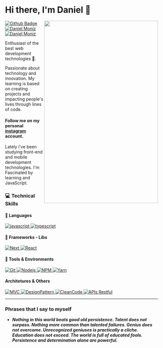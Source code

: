 # Hi there, I'm Daniel 👋 

<img
	src="https://raw.githubusercontent.com/gist/daniel-koti/ce1881620031b660ff01933741bb5736/raw/252617d9d763a3a14db9677c22f266f8397cbc66/githubcard.svg"
	width="375px"
	height="600px"
	align="right"
/>

<!--
[![Site Badge](https://img.shields.io/badge/%20-site%20pessoal-blueviolet)](https://site/)
-->
<a href="https://github.com/daniel-koti">
      <img alt="Github Badge" src="https://img.shields.io/badge/-Github-5659EB?style=for-the-badge&logo=Github&logoColor=white&link=https://github.com/daniel-koti" />
</a>
<a href="https://www.linkedin.com/in/daniel-moniz/">
      <img alt="Daniel Moniz" src="https://img.shields.io/badge/-Daniel%20Moniz-5659EB?style=for-the-badge&logo=Linkedin&logoColor=white" />
</a>
<a href="mailto:danielkoti.moniz@gmail.com">
      <img alt="Daniel Moniz" src="https://img.shields.io/badge/-Gmail-5659EB?style=for-the-badge&logo=Gmail&logoColor=white&link=mailto:danielkoti.moniz@gmail.com" />
</a>


Enthusiast of the best web development technologies 🚀.

Passionate about technology and innovation.
My learning is based on creating projects and impacting people's lives through lines of code.

#### Follow me on my personal [instagram](https://www.instagram.com/daniel_koti) account.

Lately i've been studying front-end and mobile development technologies. I'm Fascinated by learning and JavaScript.

### :computer: Technical Skills

####  :speech_balloon: Languages

<a href="#">
      <img alt="javascript" src="https://img.shields.io/badge/JavaScript-F7DF1E.svg?style=for-the-badge&logo=javascript&logoColor=white" />
</a>
<a href="#">
      <img alt="typescript" src="https://img.shields.io/badge/typescript-1E84D0.svg?style=for-the-badge&logo=typescript&logoColor=white" />
</a>

#### :hammer: Frameworks - Libs

<a href="#">
      <img alt="Next" src="https://img.shields.io/badge/next-333.svg?style=for-the-badge&logo=next.js&logoColor=white" />
</a>
<a href="#">
      <img alt="React" src="https://img.shields.io/badge/react-36B2C8.svg?style=for-the-badge&logo=react&logoColor=white" />
</a>


#### :wrench: Tools & Environments

<a href="#">
      <img alt="Git" src="https://img.shields.io/badge/Git-F05032.svg?style=for-the-badge&logo=git&logoColor=white" />
</a>
<a href="#">
      <img alt="Nodejs" src="https://img.shields.io/badge/node-339933.svg?style=for-the-badge&logo=node.js&logoColor=white" />
</a>
<a href="#">
      <img alt="NPM" src="https://img.shields.io/badge/NPM-CB3837.svg?style=for-the-badge&logo=npm&logoColor=white" />
</a>
<a href="#">
      <img alt="Yarn" src="https://img.shields.io/badge/Yarn-2C8EBB.svg?style=for-the-badge&logo=yarn&logoColor=white" />
</a>

#### Architetures & Others

<p align="left">

<a href="#">
      <img alt="MVC" src="https://img.shields.io/badge/MVC-gray.svg?style=for-the-badge" />
</a>
<a href="#">
      <img alt="DesignPattern" src="https://img.shields.io/badge/DesignPattern-gray.svg?style=for-the-badge" />
</a>
<a href="#">
      <img alt="CleanCode" src="https://img.shields.io/badge/CleanCode-gray.svg?style=for-the-badge" />
</a>
<a href="#">
      <img alt="APIs Restful" src="https://img.shields.io/badge/APIs%20Restful-gray.svg?style=for-the-badge" />
</a>
</p>

---

### Phrases that I say to myself

 - ***Nothing in this world beats good old persistence. Talent does not surpass. Nothing more common than talented failures. Genius does not overcome. Unrecognized geniuses is practically a cliche. Education does not exceed. The world is full of educated fools. Persistence and determination alone are powerful.***





